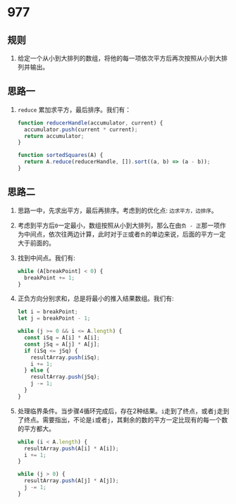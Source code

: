 # 977

## 规则
1. 给定一个从小到大排列的数组，将他的每一项依次平方后再次按照从小到大排列并输出。

## 思路一
1. `reduce` 累加求平方，最后排序。我们有：
    
    ```js
    function reducerHandle(accumulator, current) {
      accumulator.push(current * current);
      return accumulator;
    }

    function sortedSquares(A) {
      return A.reduce(reducerHandle, []).sort((a, b) => (a - b));
    }
    ```

## 思路二
1. 思路一中，先求出平方，最后再排序。考虑到的优化点: `边求平方，边排序`。

2. 考虑到平方后`0`一定最小，数组按照从小到大排列，那么在由`负 - 正`那一项作为中间点，依次往两边计算，此时对于`正`或者`负`的单边来说，后面的平方一定大于前面的。

3. 找到中间点。我们有:

    ```js
    while (A[breakPoint] < 0) {
      breakPoint += 1;
    }
    ```

4. 正负方向分别求和，总是将最小的推入结果数组。我们有:

    ```js
    let i = breakPoint;
    let j = breakPoint - 1;

    while (j >= 0 && i <= A.length) {
      const iSq = A[i] * A[i];
      const jSq = A[j] * A[j];
      if (iSq <= jSq) {
        resultArray.push(iSq);
        i += 1;
      } else {
        resultArray.push(jSq);
        j -= 1;
      }
    }
    ```

5. 处理临界条件。当步骤4循环完成后，存在2种结果。`i`走到了终点，或者`j`走到了终点。需要指出，不论是`i`或者`j`，其剩余的数的平方一定比现有的每一个数的平方都大。

    ```js
    while (i < A.length) {
      resultArray.push(A[i] * A[i]);
      i += 1;
    }

    while (j > 0) {
      resultArray.push(A[j] * A[j]);
      j -= 1;
    }
    ```

